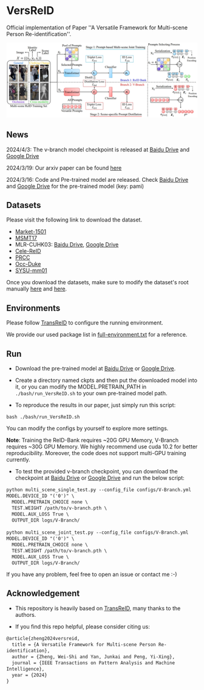 # VersReID
Official implementation of Paper ''A Versatile Framework for Multi-scene Person Re-identification''.

![](./assets/main_figure.png)
## News
2024/4/3: The v-branch model checkpoint is released at [Baidu Drive](https://pan.baidu.com/s/190e1vHzYUry9LTivNiWM5Q?pwd=pami) and [Google Drive](https://drive.google.com/file/d/14Kb34AXy18PucHNxvwxvbsE1dUOdUDIT/view?usp=sharing)

2024/3/19: Our arxiv paper can be found [here](https://arxiv.org/abs/2403.11121)

2024/3/16: Code and Pre-trained model are released. Check [Baidu Drive](https://pan.baidu.com/s/1TopJ37U9ZlmxQ2-HyP9kqw?pwd=pami) and [Google Drive](https://drive.google.com/file/d/1D-9sGqlNtZSolTgVY0yPamW3sHhzyIc4/view?usp=sharing) for the pre-trained model (key: pami)


## Datasets
Please visit the following link to download the dataset.
- [Market-1501](https://www.kaggle.com/datasets/pengcw1/market-1501/data) 
- [MSMT17](http://www.pkuvmc.com/dataset.html) 
- MLR-CUHK03: [Baidu Drive](https://pan.baidu.com/s/1hMQZq0LAPhIl5RQ_EDDiFg?pwd=pami), [Google Drive](https://drive.google.com/file/d/1UQjJ2PLO4FTnLAgF16ZsSkBPaSehIw_G/view?usp=sharing)
- [Cele-ReID](https://github.com/Huang-3/Celeb-reID)
- [PRCC](https://www.isee-ai.cn/%7Eyangqize/clothing.html)
- [Occ-Duke](https://github.com/lightas/Occluded-DukeMTMC-Dataset)
- [SYSU-mm01](https://www.isee-ai.cn/project/RGBIRReID.html)

Once you download the datasets, make sure to modify the dataset's root manually [here](https://github.com/iSEE-Laboratory/VersReID/blob/main/configs/ReID-Bank.yml#L55) and [here](https://github.com/iSEE-Laboratory/VersReID/blob/main/configs/V-Branch.yml#L58). 

## Environments
Please follow [TransReID](https://github.com/damo-cv/TransReID) to configure the running environment. 

We provide our used package list in [full-environment.txt](https://github.com/iSEE-Laboratory/VersReID/blob/main/full-environment.txt) for a reference.


## Run
- Download the pre-trained model at [Baidu Drive](https://pan.baidu.com/s/1TopJ37U9ZlmxQ2-HyP9kqw?pwd=pami) or [Google Drive](https://drive.google.com/file/d/1D-9sGqlNtZSolTgVY0yPamW3sHhzyIc4/view?usp=sharing).

- Create a directory named ckpts and then put the downloaded model into it, or you can modify the MODEL.PRETRAIN_PATH in ```./bash/run_VersReID.sh``` to your own pre-trained model path.

- To reproduce the results in our paper, just simply run this script:
```
bash ./bash/run_VersReID.sh
```
You can modify the configs by yourself to explore more settings.

__Note__: Training the ReID-Bank requires ~20G GPU Memory, V-Branch requires ~30G GPU Memory. We highly recommend use cuda 10.2 for better reproducibility. Moreover, the code does not support multi-GPU training currently. 

- To test the provided v-branch checkpoint, you can download the checkpoint at [Baidu Drive](https://pan.baidu.com/s/190e1vHzYUry9LTivNiWM5Q?pwd=pami) or [Google Drive](https://drive.google.com/file/d/14Kb34AXy18PucHNxvwxvbsE1dUOdUDIT/view?usp=sharing) and run the below script:
```
python multi_scene_single_test.py --config_file configs/V-Branch.yml MODEL.DEVICE_ID "('0')" \
  MODEL.PRETRAIN_CHOICE none \
  TEST.WEIGHT /path/to/v-branch.pth \
  MODEL.AUX_LOSS True \
  OUTPUT_DIR logs/V-Branch/

python multi_scene_joint_test.py --config_file configs/V-Branch.yml MODEL.DEVICE_ID "('0')" \
  MODEL.PRETRAIN_CHOICE none \
  TEST.WEIGHT /path/to/v-branch.pth \
  MODEL.AUX_LOSS True \
  OUTPUT_DIR logs/V-Branch/
```

If you have any problem, feel free to open an issue or contact me :-)

## Acknowledgement
- This repository is heavily based on [TransReID](https://github.com/damo-cv/TransReID), many thanks to the authors.

- If you find this repo helpful, please consider citing us:
```
@article{zheng2024versreid,
  title = {A Versatile Framework for Multi-scene Person Re-identification},
  author = {Zheng, Wei-Shi and Yan, Junkai and Peng, Yi-Xing},
  journal = {IEEE Transactions on Pattern Analysis and Machine Intelligence},
  year = {2024}
}
```
